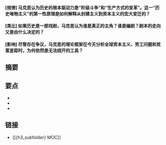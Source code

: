 #### [规律] 马克思认为历史的根本驱动力是“阶级斗争”和“生产方式的变革”。这一“历史唯物主义”的第一性原理是如何解释从封建主义到资本主义的宏大变迁的？


#### [类比] 如果历史是一部戏剧，马克思认为谁是真正的主角？谁是编剧？剧本的走向又是由什么决定的？


#### [影响] 尽管存在争议，马克思的理论框架在今天分析全球资本主义、劳工问题和贫富差距时，为何依然是无法绕开的工具？


## 摘要


## 要点

- 
- 
- 

## 链接

- [[{h3_subfolder} MOC]]
